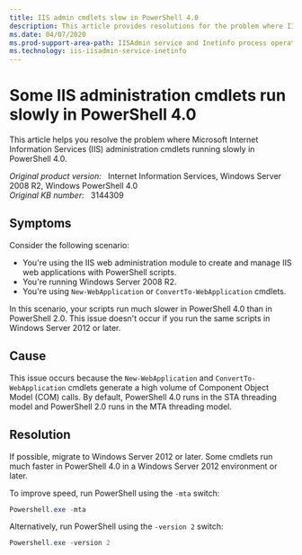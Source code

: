 ```yaml
---
title: IIS admin cmdlets slow in PowerShell 4.0
description: This article provides resolutions for the problem where IIS administration cmdlets running slowly in PowerShell 4.0.
ms.date: 04/07/2020
ms.prod-support-area-path: IISAdmin service and Inetinfo process operation
ms.technology: iis-iisadmin-service-inetinfo
---
```

# Some IIS administration cmdlets run slowly in PowerShell 4.0

This article helps you resolve the problem where Microsoft Internet Information Services (IIS) administration cmdlets running slowly in PowerShell 4.0.

_Original product version:_ &nbsp; Internet Information Services, Windows Server 2008 R2, Windows PowerShell 4.0  
_Original KB number:_ &nbsp; 3144309

## Symptoms

Consider the following scenario:

- You're using the IIS web administration module to create and manage IIS web applications with PowerShell scripts.
- You're running Windows Server 2008 R2.
- You're using `New-WebApplication` or `ConvertTo-WebApplication` cmdlets.

In this scenario, your scripts run much slower in PowerShell 4.0 than in PowerShell 2.0. This issue doesn't occur if you run the same scripts in Windows Server 2012 or later.

## Cause

This issue occurs because the `New-WebApplication` and `ConvertTo-WebApplication` cmdlets generate a high volume of Component Object Model (COM) calls. By default, PowerShell 4.0 runs in the STA threading model and PowerShell 2.0 runs in the MTA threading model.

## Resolution

If possible, migrate to Windows Server 2012 or later. Some cmdlets run much faster in PowerShell 4.0 in a Windows Server 2012 environment or later.

To improve speed, run PowerShell using the `-mta` switch:

```powershell
Powershell.exe -mta
```

Alternatively, run PowerShell using the `-version 2` switch:

```powershell
Powershell.exe -version 2
```
